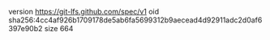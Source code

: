 version https://git-lfs.github.com/spec/v1
oid sha256:4cc4af926b1709178de5ab6fa5699312b9aecead4d92911adc2d0af6397e90b2
size 664
